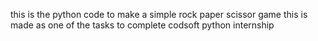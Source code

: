 this is the python code to make a simple rock paper scissor game
this is made as one of the tasks to complete codsoft python internship
